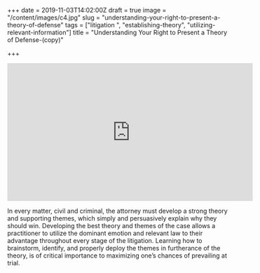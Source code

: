 +++
date = 2019-11-03T14:02:00Z
draft = true
image = "/content/images/c4.jpg"
slug = "understanding-your-right-to-present-a-theory-of-defense"
tags = ["litigation ", "establishing-theory", "utilizing-relevant-information"]
title = "Understanding Your Right to Present a Theory of Defense-(copy)"

+++

<iframe width="560" height="315" src="  https://www.youtube.com/watch?v=A-zKJEPwjBI" frameborder="0" allow="accelerometer; autoplay; encrypted-media; gyroscope; picture-in-picture" allowfullscreen></iframe>  

In every matter, civil and criminal, the attorney must develop a strong theory and supporting themes, which simply and persuasively explain why they should win. Developing the best theory and themes of the case allows a practitioner to utilize the dominant emotion and relevant law to their advantage throughout every stage of the litigation. Learning how to brainstorm, identify, and properly deploy the themes in furtherance of the theory, is of critical importance to maximizing one’s chances of prevailing at trial.